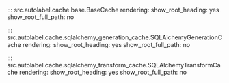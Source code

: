 ::: src.autolabel.cache.base.BaseCache
rendering:
show_root_heading: yes
show_root_full_path: no

::: src.autolabel.cache.sqlalchemy_generation_cache.SQLAlchemyGenerationCache
rendering:
show_root_heading: yes
show_root_full_path: no

::: src.autolabel.cache.sqlalchemy_transform_cache.SQLAlchemyTransformCache
rendering:
show_root_heading: yes
show_root_full_path: no
